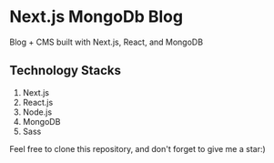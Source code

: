 # Next.js MongoDb Blog
Blog + CMS built with Next.js, React, and MongoDB

## Technology Stacks
1. Next.js
2. React.js
3. Node.js
4. MongoDB
5. Sass

Feel free to clone this repository, and don't forget to give me a star:)
